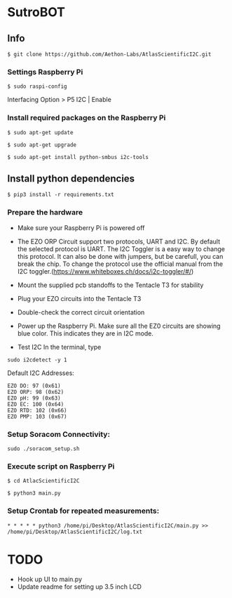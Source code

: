 SutroBOT
==================================

## Info
```
$ git clone https://github.com/Aethon-Labs/AtlasScientificI2C.git

```

### Settings Raspberry Pi

```
$ sudo raspi-config
```
Interfacing Option > P5 I2C | Enable

### Install required packages on the Raspberry Pi

```
$ sudo apt-get update
```

```
$ sudo apt-get upgrade
```

```
$ sudo apt-get install python-smbus i2c-tools
```
## Install python dependencies

```
$ pip3 install -r requirements.txt
```

### Prepare the hardware
- Make sure your Raspberry Pi is powered off

- The EZO ORP Circuit support two protocols, UART and I2C. By default the selected protocol is UART. The I2C Toggler is a easy way to change this protocol. It can also be done with jumpers, but be carefull, you can break the chip. To change the protocol use the official manual from the I2C toggler.(https://www.whiteboxes.ch/docs/i2c-toggler/#/)

- Mount the supplied pcb standoffs to the Tentacle T3 for stability
- Plug your EZO circuits into the Tentacle T3
- Double-check the correct circuit orientation
- Power up the Raspberry Pi. Make sure all the EZ0 circuits are showing blue color. This indicates they are in I2C mode.
- Test I2C
In the terminal, type
```
sudo i2cdetect -y 1
```

Default I2C Addresses:
```
EZO DO: 97 (0x61)
EZO ORP: 98 (0x62)
EZO pH: 99 (0x63)
EZO EC: 100 (0x64)
EZO RTD: 102 (0x66)
EZO PMP: 103 (0x67)
```

### Setup Soracom Connectivity:
```
sudo ./soracom_setup.sh
```

### Execute script on Raspberry Pi

```
$ cd AtlacScientificI2C
```

```
$ python3 main.py
```

### Setup Crontab for repeated measurements:
```
* * * * * python3 /home/pi/Desktop/AtlasScientificI2C/main.py >> /home/pi/Desktop/AtlasScientificI2C/log.txt 
```
# TODO
- Hook up UI to main.py
- Update readme for setting up 3.5 inch LCD
